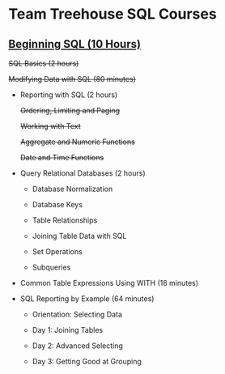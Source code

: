 # **Team Treehouse SQL Courses**

## **[Beginning SQL (10 Hours)](https://teamtreehouse.com/tracks/beginning-sql)**

~~SQL Basics (2 hours)~~

~~Modifying Data with SQL (80 minutes)~~

- Reporting with SQL (2 hours)

    ~~Ordering, Limiting and Paging~~

    ~~Working with Text~~

    ~~Aggregate and Numeric Functions~~

    ~~Date and Time Functions~~

- Query Relational Databases (2 hours)

    - Database Normalization

    - Database Keys

    - Table Relationships

    - Joining Table Data with SQL

    - Set Operations

    - Subqueries

- Common Table Expressions Using WITH (18 minutes)

- SQL Reporting by Example (64 minutes)

    - Orientation: Selecting Data

    - Day 1: Joining Tables

    - Day 2: Advanced Selecting

    - Day 3: Getting Good at Grouping
